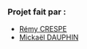 ### Projet fait par : 
- [Rémy CRESPE](https://github.com/RemyCrespe)
- [Mickaël DAUPHIN](https://github.com/MickaelDauphin)
